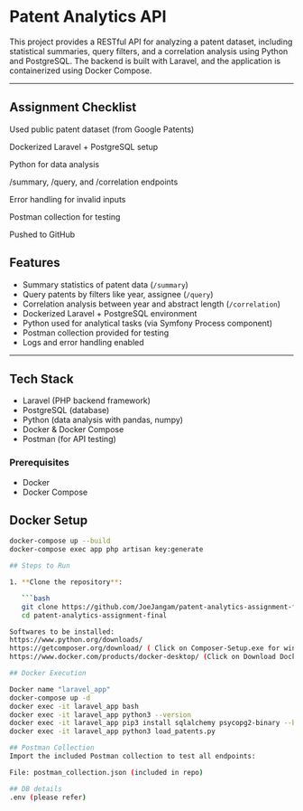 # Patent Analytics API

This project provides a RESTful API for analyzing a patent dataset, including statistical summaries, query filters, and a correlation analysis using Python and PostgreSQL. The backend is built with Laravel, and the application is containerized using Docker Compose.

---
## Assignment Checklist
 Used public patent dataset (from Google Patents)

 Dockerized Laravel + PostgreSQL setup

 Python for data analysis

 /summary, /query, and /correlation endpoints

 Error handling for invalid inputs

 Postman collection for testing

 Pushed to GitHub

##  Features

-  Summary statistics of patent data (`/summary`)
-  Query patents by filters like year, assignee (`/query`)
-  Correlation analysis between year and abstract length (`/correlation`)
-  Dockerized Laravel + PostgreSQL environment
-  Python used for analytical tasks (via Symfony Process component)
-  Postman collection provided for testing
-  Logs and error handling enabled

---

##  Tech Stack

- Laravel (PHP backend framework)
- PostgreSQL (database)
- Python (data analysis with pandas, numpy)
- Docker & Docker Compose
- Postman (for API testing)


### Prerequisites

- Docker
- Docker Compose

##  Docker Setup
```bash
docker-compose up --build
docker-compose exec app php artisan key:generate

## Steps to Run

1. **Clone the repository**:

   ```bash
   git clone https://github.com/JoeJangam/patent-analytics-assignment-final.git
   cd patent-analytics-assignment-final

Softwares to be installed:
https://www.python.org/downloads/
https://getcomposer.org/download/ ( Click on Composer-Setup.exe for windows )
https://www.docker.com/products/docker-desktop/ (Click on Download Docker Desktop)

## Docker Execution

Docker name "laravel_app"
docker-compose up -d
docker exec -it laravel_app bash
docker exec -it laravel_app python3 --version
docker exec -it laravel_app pip3 install sqlalchemy psycopg2-binary --break-system-packages
docker exec -it laravel_app python3 load_patents.py

## Postman Collection
Import the included Postman collection to test all endpoints:

File: postman_collection.json (included in repo)

## DB details
.env (please refer)
